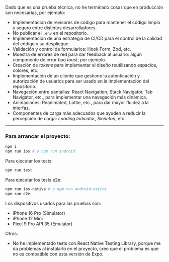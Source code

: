 Dado que es una prueba técnica, no he terminado cosas que en producción son necesarias, por ejemplo:

- Implementación de revisores de código para mantener el código limpio y seguro entre distintos desarrolladores.  
- No publicar el `.env` en el repositorio.  
- Implementación de una estrategia de CI/CD para el control de la calidad del código y su despliegue.  
- Validación y control de formularios: Hook Form, Zod, etc.  
- Muestra de errores de red para dar feedback al usuario: algún componente de error tipo *toast*, por ejemplo.  
- Creación de *tokens* para implementar el diseño reutilizando espacios, colores, etc.  
- Implementación de un cliente que gestione la autenticación y autorización de usuarios para ser usado en la implementación del repositorio.  
- Navegación entre pantallas: React Navigation, Stack Navigator, Tab Navigator, etc., para implementar una navegación más dinámica.  
- Animaciones: Reanimated, Lottie, etc., para dar mayor fluidez a la interfaz.  
- Componentes de carga más adecuados que ayuden a reducir la percepción de carga: *Loading Indicator*, *Skeleton*, etc.

---

### Para arrancar el proyecto:

```bash
npm i
npm run ios # o npm run android
```

Para ejecutar los tests:

```bash
npm run test
```

Para ejecutar los tests e2e:
```bash
npm run ios-native # o npm run android-native
npm run e2e
```

Los dispositivos usados para las pruebas son:
- iPhone 16 Pro (Simulator)
- iPhone 12 Mini
- Pixel 9 Pro API 35 (Emulator)

Otros: 
- No he implementado tests con React Native Testing Library, porque me da problemas al instalarlo en el proyecto, creo que el problema es que no es compatible con esta versión de Expo.
